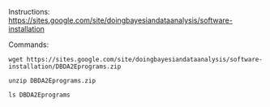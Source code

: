 Instructions: https://sites.google.com/site/doingbayesiandataanalysis/software-installation

Commands:

```
wget https://sites.google.com/site/doingbayesiandataanalysis/software-installation/DBDA2Eprograms.zip

unzip DBDA2Eprograms.zip

ls DBDA2Eprograms
```
